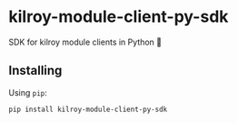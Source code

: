 # kilroy-module-client-py-sdk

SDK for kilroy module clients in Python 🧰

## Installing

Using `pip`:

```sh
pip install kilroy-module-client-py-sdk
```
